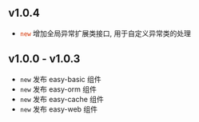 ## v1.0.4

+ <code style="color:#d63200">new</code> 增加全局异常扩展类接口, 用于自定义异常类的处理

## v1.0.0 - v1.0.3

+ `new` 发布 easy-basic 组件
+ `new` 发布 easy-orm 组件
+ `new` 发布 easy-cache 组件
+ `new` 发布 easy-web 组件